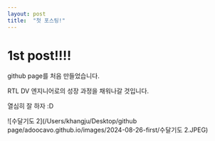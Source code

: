 ```yaml
---
layout: post
title:  "첫 포스팅!"
---
```


# 1st post!!!!

github page를 처음 만들었습니다.

RTL DV 엔지니어로의 성장 과정을 채워나갈 것입니다.

열심히 잘 하자 :D

![수달기도 2](/Users/khangju/Desktop/github page/adoocavo.github.io/images/2024-08-26-first/수달기도 2.JPEG)
